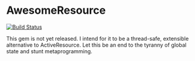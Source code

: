# AwesomeResource

[![Build Status](https://travis-ci.org/moonmaster9000/awesome_resource.png)](https://travis-ci.org/moonmaster9000/awesome_resource)


This gem is not yet released. I intend for it to be a thread-safe, extensible alternative to ActiveResource. Let this be an end to the tyranny of global state and stunt metaprogramming.
